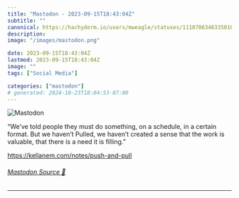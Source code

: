 ```yaml
---
title: "Mastodon - 2023-09-15T18:43:04Z"
subtitle: ""
canonical: https://hachyderm.io/users/mweagle/statuses/111070634633501019
description:
image: "/images/mastodon.png"

date: 2023-09-15T18:43:04Z
lastmod: 2023-09-15T18:43:04Z
image: ""
tags: ["Social Media"]

categories: ["mastodon"]
# generated: 2024-10-23T18:04:53-07:00
---
```

![Mastodon](/images/mastodon.png)

<p>“We’ve told people they must do something, on a schedule, in a certain format. But we haven’t Pulled, we haven’t created a sense that the work is valuable, that there is a need it is filling.”</p><p><a href="https://kellanem.com/notes/push-and-pull" target="_blank" rel="nofollow noopener noreferrer" translate="no"><span class="invisible">https://</span><span class="ellipsis">kellanem.com/notes/push-and-pu</span><span class="invisible">ll</span></a></p>


###### [Mastodon Source 🐘](https://hachyderm.io/@mweagle/111070634633501019)

___
